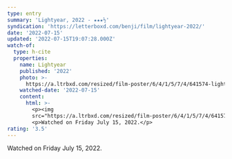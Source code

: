```yaml
---
type: entry
summary: 'Lightyear, 2022 - ★★★½'
syndication: 'https://letterboxd.com/benji/film/lightyear-2022/'
date: '2022-07-15'
updated: '2022-07-15T19:07:28.000Z'
watch-of:
  type: h-cite
  properties:
    name: Lightyear
    published: '2022'
    photo: >-
      https://a.ltrbxd.com/resized/film-poster/6/4/1/5/7/4/641574-lightyear-0-600-0-900-crop.jpg?v=e6f722b008
    watched-date: '2022-07-15'
    content:
      html: >-
        <p><img
        src="https://a.ltrbxd.com/resized/film-poster/6/4/1/5/7/4/641574-lightyear-0-600-0-900-crop.jpg?v=e6f722b008"/></p>
        <p>Watched on Friday July 15, 2022.</p>
rating: '3.5'
---
```

Watched on Friday July 15, 2022.

